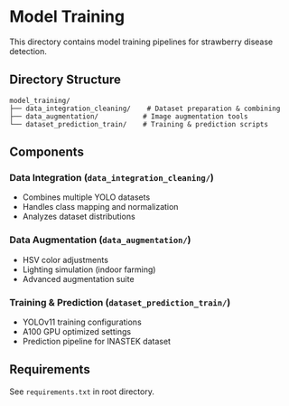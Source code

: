 # Model Training

This directory contains model training pipelines for strawberry disease detection.

## Directory Structure

```
model_training/
├── data_integration_cleaning/    # Dataset preparation & combining
├── data_augmentation/           # Image augmentation tools
└── dataset_prediction_train/    # Training & prediction scripts
```

## Components

### Data Integration (`data_integration_cleaning/`)
- Combines multiple YOLO datasets
- Handles class mapping and normalization
- Analyzes dataset distributions

### Data Augmentation (`data_augmentation/`) 
- HSV color adjustments
- Lighting simulation (indoor farming)
- Advanced augmentation suite

### Training & Prediction (`dataset_prediction_train/`)
- YOLOv11 training configurations
- A100 GPU optimized settings
- Prediction pipeline for INASTEK dataset

## Requirements

See `requirements.txt` in root directory.